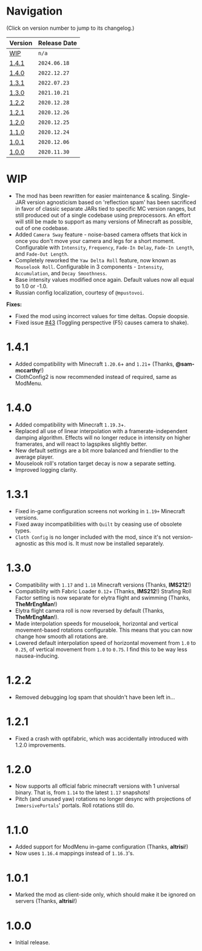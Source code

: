 # Navigation
(Click on version number to jump to its changelog.)

| Version									| Release Date |
| ----------------------------------------- | ------------ |
| [WIP](#wip)                               | `n/a`        |
| [1.4.1](#141)                             | `2024.06.18` |
| [1.4.0](#140)                             | `2022.12.27` |
| [1.3.1](#131)								| `2022.07.23` |
| [1.3.0](#130)								| `2021.10.21` |
| [1.2.2](#122)								| `2020.12.28` |
| [1.2.1](#121)								| `2020.12.26` |
| [1.2.0](#120)								| `2020.12.25` |
| [1.1.0](#110)								| `2020.12.24` |
| [1.0.1](#101)								| `2020.12.06` |
| [1.0.0](#100)								| `2020.11.30` |

# WIP
- The mod has been rewritten for easier maintenance & scaling. Single-JAR version agnosticism based on 'reflection spam' has been sacrificed in favor of classic separate JARs tied to specific MC version ranges, but still produced out of a single codebase using preprocessors. An effort will still be made to support as many versions of Minecraft as possible, out of one codebase.
- Added `Camera Sway` feature - noise-based camera offsets that kick in once you don't move your camera and legs for a short moment. Configurable with `Intensity`, `Frequency`, `Fade-In Delay`, `Fade-In Length`, and `Fade-Out Length`.
- Completely reworked the `Yaw Delta Roll` feature, now known as `Mouselook Roll`. Configurable in 3 components - `Intensity`, `Accumulation`, and `Decay Smoothness`.
- Base intensity values modified once again. Default values now all equal to 1.0 or -1.0.
- Russian config localization, courtesy of `@mpustovoi`.

**Fixes:**
- Fixed the mod using incorrect values for time deltas. Oopsie doopsie.
- Fixed issue [#43](https://github.com/Mirsario/Minecraft-CameraOverhaul/issues/43) (Toggling perspective (F5) causes camera to shake).

# 1.4.1
- Added compatibility with Minecraft `1.20.6`+ and `1.21`+ (Thanks, **@sam-mccarthy**!)
- ClothConfig2 is now recommended instead of required, same as ModMenu.

# 1.4.0

- Added compatibility with Minecraft `1.19.3`+.
- Replaced all use of linear interpolation with a framerate-independent damping algorithm. Effects will no longer reduce in intensity on higher framerates, and will react to lagspikes slightly better.
- New default settings are a bit more balanced and friendlier to the average player.
- Mouselook roll's rotation target decay is now a separate setting.
- Improved logging clarity.

# 1.3.1

- Fixed in-game configuration screens not working in `1.19+` Minecraft versions.
- Fixed away incompatibilities with `Quilt` by ceasing use of obsolete types.
- `Cloth Config` is no longer included with the mod, since it's not version-agnostic as this mod is. It must now be installed separately.

# 1.3.0

- Compatibility with `1.17` and `1.18` Minecraft versions (Thanks, **IMS212**!)
- Compatibility with Fabric Loader `0.12`+ (Thanks, **IMS212**!)
    Strafing Roll Factor setting is now separate for elytra flight and swimming (Thanks, **TheMrEngMan**!)
- Elytra flight camera roll is now reversed by default (Thanks, **TheMrEngMan**!).
- Made interpolation speeds for mouselook, horizontal and vertical movement-based rotations configurable. This means that you can now change how smooth all rotations are.
- Lowered default interpolation speed of horizontal movement from `1.0` to `0.25`, of vertical movement from `1.0` to `0.75`. I find this to be way less nausea-inducing.

# 1.2.2

- Removed debugging log spam that shouldn't have been left in...

# 1.2.1

- Fixed a crash with optifabric, which was accidentally introduced with 1.2.0 improvements.

# 1.2.0

- Now supports all official fabric minecraft versions with 1 universal binary. That is, from `1.14` to the latest `1.17` snapshots!
- Pitch (and unused yaw) rotations no longer desync with projections of `ImmersivePortals`' portals. Roll rotations still do.

# 1.1.0

- Added support for ModMenu in-game configuration (Thanks, **altrisi**!)
- Now uses `1.16.4` mappings instead of `1.16.3`'s.

# 1.0.1

- Marked the mod as client-side only, which should make it be ignored on servers (Thanks, **altrisi**!)

# 1.0.0

- Initial release.